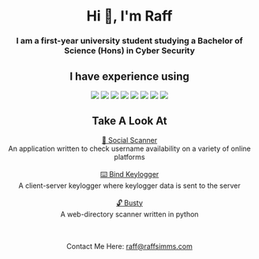 <h1 align="center">Hi 👋, I'm <b>Raff</b></h1>
<h3 align="center">I am a first-year university student studying a Bachelor of Science (Hons) in Cyber Security</h3>

<h2 align="center">I have experience using</h2>
<p align="center">
  <img src="https://img.shields.io/badge/python%20-%2314354C.svg?&style=for-the-badge&logo=python&logoColor=white"/>
  <img src="https://img.shields.io/badge/node.js%20-%2343853D.svg?&style=for-the-badge&logo=node.js&logoColor=white"/>
  <img src="https://img.shields.io/badge/javascript%20-%23323330.svg?&style=for-the-badge&logo=javascript&logoColor=%23F7DF1E"/>
  <img src="https://img.shields.io/badge/c++%20-%2300599C.svg?&style=for-the-badge&logo=c%2B%2B&logoColor=white"/>
  <img src="https://img.shields.io/badge/java-%23d17000.svg?&style=for-the-badge&logo=lua&logoColor=white"/>
  <img src="https://img.shields.io/badge/lua-%232C2D72.svg?&style=for-the-badge&logo=lua&logoColor=white"/>
  <img src="https://img.shields.io/badge/mysql-%2300f.svg?&style=for-the-badge&logo=mysql&logoColor=white"/>
  <img src="https://img.shields.io/badge/docker%20-%230db7ed.svg?&style=for-the-badge&logo=docker&logoColor=white"/>
</p>

<h2 align="center">Take A Look At</h2>
  
<p align="center">
  <a href="https://checker.raffsimms.com">📡 Social Scanner</a><br><span>An application written to check username availability on a variety of online platforms</span>
  <br><br>
  <a href="https://github.com/fwiko/bind-keylogger">⌨️ Bind Keylogger</a><br><span>A client-server keylogger where keylogger data is sent to the server</span>
  <br><br>
  <a href="https://github.com/fwiko/busty">🔓 Busty</a><br><span>A web-directory scanner written in python</span>
  <br><br><br>
</p>

<p align="center">
  Contact Me Here: <a href="mailto:raff@raffsimms.com">raff@raffsimms.com</a>
</p>
